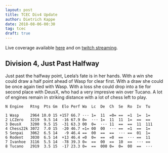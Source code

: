 ```yaml
---
layout: post
title: TCEC Div4 Update
author: Dietrich Kappe
date: 2018-08-06-00:30
tag: tcec
draft: true
---
```


Live coverage available [here](http://tcec.chessdom.com/season13/live.php) and on [twitch streaming](https://www.twitch.tv/tcec_chess_tv).

## Division 4, Just Past Halfway

Just past the halfway point, Leela’s fate is in her hands. With a win she could draw a half point ahead of Wasp for clear first. With a draw she could be once again tied with Wasp. With a loss she could drop into a tie for second place with DeusX, who had a very impresive win over Tucano. A lot of engines remain in striking distance with a lot of chess left to play.

```
N Engine   Rtng  Pts Gm  Elo Perf Wa  Lc  De  Ch  Se  Ro  Iv  Tu 

1 Wasp     2964 10.0 15 +157 66.7 ··· 1=  11  =0= ==  =1  1=  1= 
2 LCZero   3219  9.5 14  -16 67.9 0=  ··· 1=  11  11  1=  ==  == 
3 DeusX    3200  9.5 15  -31 63.3 00  0=  ··· 11  ==  ==  11  111
4 Chess22k 3072  7.0 15  -20 46.7 =1= 00  00  ··· ==  =1  ==  1= 
5 Senpai   3062  6.5 14   -9 46.4 ==  00  ==  ==  ··· ==  01  1= 
6 Rodent   3030  6.5 14  +13 46.4 =0  0=  ==  =0  ==  ··· ==  11 
7 Ivanhoe  3116  5.5 14  -78 39.3 0=  ==  00  ==  10  ==  ··· == 
8 Tucano   2919  3.5 15  -17 23.3 0=  ==  000 0=  0=  00  ==  ···
```

